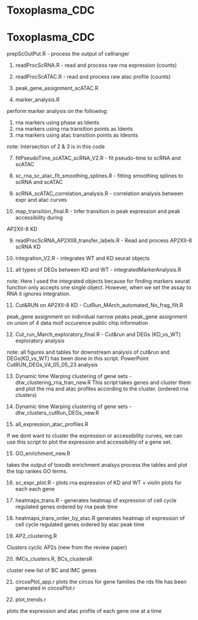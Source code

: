 # Toxoplasma_CDC

# Toxoplasma_CDC

prepScOutPut.R - process the output of cellranger

1. readProcScRNA.R - read and process raw rna expression (counts) 

2. readProcScATAC.R - read and process raw atac profile (counts) 

3. peak_gene_assignment_scATAC.R 

4. marker_analysis.R

  perform marker analysis on the following: 
  
  1. rna markers using phase as Idents
  2. rna markers using rna transition points as Idents
  3. rna markers using atac transition points as Idesnts
  
  note: Intersection of 2 & 3 is in this code
  
  
7. fitPseudoTime_scATAC_scRNA_V2.R - fit pseudo-time to scRNA and scATAC    

5. sc_rna_sc_atac_fit_smoothing_splines.R - fitting smoothing splines to scRNA and scATAC 

6. scRNA_scATAC_correlation_analysis.R - correlation analysis between expr and atac curves 


8. map_transition_final.R - Infer transition in peak expression and peak accessibility during  


AP2XII-8 KD 

9. readProcScRNA_AP2XII8_transfer_labels.R - Read and process AP2XII-8 scRNA KD

10. integration_V2.R - integrates WT and KD seurat objects


12. all types of DEGs between KD and WT  - integratedMarkerAnalysis.R
  
  note: Here I used the integrated objects because for finding markers seurat function only 
  accepts one single object. However, when we set the assay to RNA it ignores integration. 

11. Cut&RUN on AP2XII-8 KD - CutRun_MArch_automated_No_frag_filt.R   

  peak_gene assignment on individual narrow peaks 
  peak_gene assignment on union of 4 data 
  moif occurence 
  public chip information
  
12. Cut_run_March_exploratory_final.R - Cut&run and DEGs (KD_vs_WT) exploratory analysis 

  note: all figures and tables for downstream analysis of cut&run and DEGs(KD_vs_WT) has been    done in this script. PowerPoint CutRUN_DEGs_V4_05_05_23 analysis 


13. Dynamic time Warping clustering of gene sets - dtw_clustering_rna_tran_new.R
    This script takes genes and cluster them and plot the rna and atac profiles according to the               cluster.  (ordered rna clusters)
  

13. Dynamic time Warping clustering of gene sets - dtw_clusters_cutRun_DEGs_new.R


14. all_expression_atac_profiles.R 

  If we dont want to cluster the expression or accessibility curves, we can use this script to  plot the expression and accessibility of a gene set. 

15. GO_enrichment_new.R

  takes the output of toxodb enrichment analsys process the tables and plot the top rankes GO terms. 
  
16. sc_expr_plot.R - plots rna expression of KD and WT + violin plots for each each gene 

17. heatmaps_trans.R - 
  generates heatmap of expression of cell cycle regulated genes ordered by rna peak time

18. heatmaps_trans_order_by_atac.R 
  generates heatmap of expression of cell cycle regulated genes ordered by atac peak time


19. AP2_clustering.R

  Clusters cyclic AP2s (new from the review paper)
  
20. IMCs_clusters.R, BCs_clustersR 
  
  cluster new list of BC and IMC genes 
  

21. circosPlot_app.r
  plots the circos for gene families
  the rds file has been generated in circosPlot.r

22. plot_trends.r

  plots the expression and atac profile of each gene one at a time